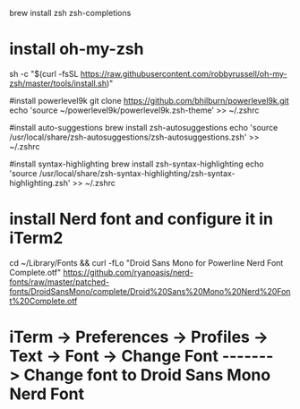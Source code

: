 brew install zsh zsh-completions

# install oh-my-zsh

sh -c "$(curl -fsSL https://raw.githubusercontent.com/robbyrussell/oh-my-zsh/master/tools/install.sh)"

#install powerlevel9k
git clone https://github.com/bhilburn/powerlevel9k.git
echo 'source ~/powerlevel9k/powerlevel9k.zsh-theme' >> ~/.zshrc

#install auto-suggestions
brew install zsh-autosuggestions
echo 'source /usr/local/share/zsh-autosuggestions/zsh-autosuggestions.zsh' >> ~/.zshrc


#install syntax-highlighting
brew install zsh-syntax-highlighting
echo 'source /usr/local/share/zsh-syntax-highlighting/zsh-syntax-highlighting.zsh' >> ~/.zshrc

# install Nerd font and configure it in iTerm2
cd ~/Library/Fonts && curl -fLo "Droid Sans Mono for Powerline Nerd Font Complete.otf" https://github.com/ryanoasis/nerd-fonts/raw/master/patched-fonts/DroidSansMono/complete/Droid%20Sans%20Mono%20Nerd%20Font%20Complete.otf

# iTerm -> Preferences -> Profiles -> Text -> Font -> Change Font -------> Change font to Droid Sans Mono Nerd Font

